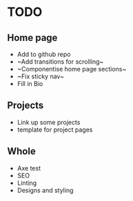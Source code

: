 # TODO

## Home page
- Add to github repo
- ~Add transitions for scrolling~
- ~Componentise home page sections~
- ~Fix sticky nav~
- Fill in Bio

## Projects
- Link up some projects
- template for project pages

## Whole
- Axe test
- SEO
- Linting
- Designs and styling

